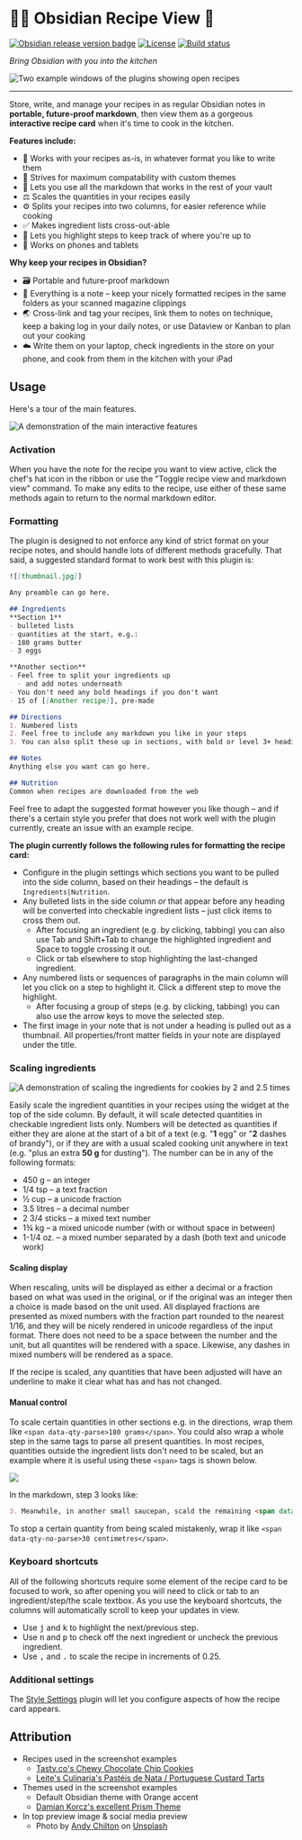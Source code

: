 # 🧑‍🍳 Obsidian Recipe View 🥘

<a href="https://github.com/lachholden/obsidian-recipe-view/releases/latest">![Obsidian release version badge](https://img.shields.io/github/v/release/lachholden/obsidian-recipe-view?logo=obsidian&color=rgb(125%2C58%2C237))</a> <a href="https://github.com/lachholden/obsidian-recipe-view/blob/release/LICENSE">![License](https://img.shields.io/github/license/lachholden/obsidian-recipe-view?color=blue)</a> <a href="https://github.com/lachholden/obsidian-recipe-view/actions/workflows/npm_build.yml">![Build status](https://img.shields.io/github/actions/workflow/status/lachholden/obsidian-recipe-view/npm_build.yml)</a>



*Bring Obsidian with you into the kitchen*

![Two example windows of the plugins showing open recipes](docs/preview.png)

---

Store, write, and manage your recipes in as regular Obsidian notes in **portable, future-proof markdown**, then view them as a gorgeous **interactive recipe card** when it's time to cook in the kitchen.

**Features include:**
- 📒 Works with your recipes as-is, in whatever format you like to write them
- 🎨 Strives for maximum compatability with custom themes
- 🌈 Lets you use all the markdown that works in the rest of your vault
- ⚖️ Scales the quantities in your recipes easily
- ⚙️ Splits your recipes into two columns, for easier reference while cooking
- ✅ Makes ingredient lists cross-out-able
- 📌 Lets you highlight steps to keep track of where you're up to
- 📱 Works on phones and tablets

**Why keep your recipes in Obsidian?**
- 🗃 Portable and future-proof markdown
- 📝 Everything is a note – keep your nicely formatted recipes in the same folders as your scanned magazine clippings
- 🌏 Cross-link and tag your recipes, link them to notes on technique, keep a baking log in your daily notes, or use Dataview or Kanban to plan out your cooking
- ☁️ Write them on your laptop, check ingredients in the store on your phone, and cook from them in the kitchen with your iPad

## Usage

Here's a tour of the main features.

![A demonstration of the main interactive features](docs/interactive.gif)

### Activation
When you have the note for the recipe you want to view active, click the chef's hat icon in the ribbon or use the "Toggle recipe view and markdown view" command. To make any edits to the recipe, use either of these same methods again to return to the normal markdown editor.

### Formatting
The plugin is designed to not enforce any kind of strict format on your recipe notes, and should handle lots of different methods gracefully. That said, a suggested standard format to work best with this plugin is:

```markdown
![[thumbnail.jpg]]

Any preamble can go here.

## Ingredients
**Section 1**
- bulleted lists
- quantities at the start, e.g.:
- 180 grams butter
- 3 eggs

**Another section**
- Feel free to split your ingredients up
  - and add notes underneath
- You don't need any bold headings if you don't want
- 15 of [[Another recipe]], pre-made

## Directions
1. Numbered lists
2. Feel free to include any markdown you like in your steps
3. You can also split these up in sections, with bold or level 3+ headings

## Notes
Anything else you want can go here.

## Nutrition
Common when recipes are downloaded from the web
```

Feel free to adapt the suggested format however you like though – and if there's a certain style you prefer that does not work well with the plugin currently, create an issue with an example recipe.

**The plugin currently follows the following rules for formatting the recipe card:**
- Configure in the plugin settings which sections you want to be pulled into the side column, based on their headings – the default is `Ingredients|Nutrition`.
- Any bulleted lists in the side column *or* that appear before any heading will be converted into checkable ingredient lists – just click items to cross them out.
    - After focusing an ingredient (e.g. by clicking, tabbing) you can also use Tab and Shift+Tab to change the highlighted ingredient and Space to toggle crossing it out.
    - Click or tab elsewhere to stop highlighting the last-changed ingredient.
- Any numbered lists or sequences of paragraphs in the main column will let you click on a step to highlight it. Click a different step to move the highlight.
    - After focusing a group of steps (e.g. by clicking, tabbing) you can also use the arrow keys to move the selected step.
- The first image in your note that is not under a heading is pulled out as a thumbnail. All properties/front matter fields in your note are displayed under the title.


### Scaling ingredients
![A demonstration of scaling the ingredients for cookies by 2 and 2.5 times](docs/scaling.gif)

Easily scale the ingredient quantities in your recipes using the widget at the top of the side column. By default, it will scale detected quantities in checkable ingredient lists only. Numbers will be detected as quantities if either they are alone at the start of a bit of a text (e.g. "**1** egg" or "**2** dashes of brandy"), or if they are with a usual scaled cooking unit anywhere in text (e.g. "plus an extra **50 g** for dusting"). The number can be in any of the following formats:
- 450 g – an integer
- 1/4 tsp – a text fraction
- ½ cup – a unicode fraction
- 3.5 litres – a decimal number
- 2 3/4 sticks – a mixed text number
- 1¾ kg – a mixed unicode number (with or without space in between)
- 1-1/4 oz. – a mixed number separated by a dash (both text and unicode work)

#### Scaling display
When rescaling, units will be displayed as either a decimal or a fraction based on what was used in the original, or if the original was an integer then a choice is made based on the unit used. All displayed fractions are presented as mixed numbers with the fraction part rounded to the nearest 1/16, and they will be nicely rendered in unicode regardless of the input format. There does not need to be a space between the number and the unit, but all quantites will be rendered with a space. Likewise, any dashes in mixed numbers will be rendered as a space.

If the recipe is scaled, any quantities that have been adjusted will have an underline to make it clear what has and has not changed.

#### Manual control
To scale certain quantities in other sections e.g. in the directions, wrap them like `<span data-qty-parse>180 grams</span>`. You could also wrap a whole step in the same tags to parse all present quantities. In most recipes, quantities outside the ingredient lists don't need to be scaled, but an example where it is useful using these `<span>` tags is shown below.

![](docs/method_scaling.jpeg)

In the markdown, step 3 looks like:
```markdown
3. Meanwhile, in another small saucepan, scald the remaining <span data-qty-parse>1 cup milk (250 ml)</span>. Whisk the hot milk into the flour mixture.
```

To stop a certain quantity from being scaled mistakenly, wrap it like `<span data-qty-no-parse>30 centimetres</span>`.

### Keyboard shortcuts
All of the following shortcuts require some element of the recipe card to be focused to work, so after opening you will need to click or tab to an ingredient/step/the scale textbox. As you use the keyboard shortcuts, the columns will automatically scroll to keep your updates in view. 

- Use <kbd>j</kbd> and <kbd>k</kbd> to highlight the next/previous step.
- Use <kbd>n</kbd> and <kbd>p</kbd> to check off the next ingredient or uncheck the previous ingredient.
- Use <kbd>,</kbd> and <kbd>.</kbd> to scale the recipe in increments of 0.25.

### Additional settings
The [Style Settings](https://github.com/mgmeyers/obsidian-style-settings) plugin will let you configure aspects of how the recipe card appears.

## Attribution
- Recipes used in the screenshot examples
    - [Tasty.co's Chewy Chocolate Chip Cookies  ](https://tasty.co/recipe/the-best-chewy-chocolate-chip-cookies)
    - [Leite's Culinaria's Pastéis de Nata / Portuguese Custard Tarts](https://leitesculinaria.com/7759/recipes-pasteis-de-nata.html)
- Themes used in the screenshot examples
    - Default Obsidian theme with Orange accent
    - [Damian Korcz's excellent Prism Theme](https://github.com/damiankorcz/Prism-Theme)
- In top preview image & social media preview
    - Photo by <a href="https://unsplash.com/@andyc?utm_source=unsplash&utm_medium=referral&utm_content=creditCopyText">Andy Chilton</a> on <a href="https://unsplash.com/photos/0JFveX0c778?utm_source=unsplash&utm_medium=referral&utm_content=creditCopyText">Unsplash</a>
  
